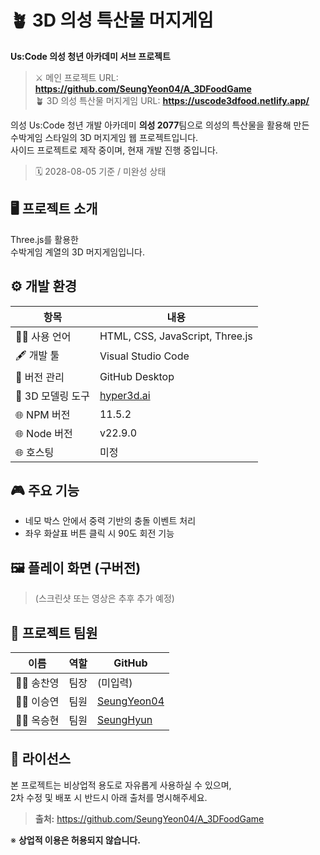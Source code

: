 # 🪴 3D 의성 특산물 머지게임

**Us:Code 의성 청년 아카데미 서브 프로젝트**  
> ⚔️ 메인 프로젝트 URL: **https://github.com/SeungYeon04/A_3DFoodGame**  
> 🪴 3D 의성 특산물 머지게임 URL: **https://uscode3dfood.netlify.app/**  
  
의성 Us:Code 청년 개발 아카데미 
**의성 2077**팀으로 의성의 특산물을 활용해 만든  
수박게임 스타일의 3D 머지게임 웹 프로젝트입니다.  
사이드 프로젝트로 제작 중이며, 현재 개발 진행 중입니다.  
> 🗓️ 2028-08-05 기준 / 미완성 상태
   
## 🖥️ 프로젝트 소개

Three.js를 활용한  
수박게임 계열의 3D 머지게임입니다.
  
## ⚙️ 개발 환경

| 항목             | 내용                               |
|------------------|------------------------------------|
| 🧑‍💻 사용 언어     | HTML, CSS, JavaScript, Three.js     |
| 🖋 개발 툴       | Visual Studio Code                 |
| 📁 버전 관리      | GitHub Desktop                     |
| 🧩 3D 모델링 도구 | [hyper3d.ai](https://hyper3d.ai/) |
| 🌐 NPM 버전       | 11.5.2 |
| 🌐 Node 버전       | v22.9.0 | 
| 🌐 호스팅         | 미정 |
  
## 🎮 주요 기능

- 네모 박스 안에서 중력 기반의 충돌 이벤트 처리  
- 좌우 화살표 버튼 클릭 시 90도 회전 기능  
  
## 🖼️ 플레이 화면 (구버전)

> (스크린샷 또는 영상은 추후 추가 예정)
  
## 🌱 프로젝트 팀원

| 이름         | 역할    | GitHub                                         |
|--------------|---------|------------------------------------------------|
| 👨‍💻 송찬영     | 팀장    | (미입력)                                      |
| 👩‍💻 이승연     | 팀원    | [SeungYeon04](https://github.com/SeungYeon04) |
| 👨‍💻 옥승현     | 팀원    | [SeungHyun](https://github.com/SeungHyunOK) |
  
## 📜 라이선스

본 프로젝트는 비상업적 용도로 자유롭게 사용하실 수 있으며,  
2차 수정 및 배포 시 반드시 아래 출처를 명시해주세요.

> **출처:** https://github.com/SeungYeon04/A_3DFoodGame  

※ **상업적 이용은 허용되지 않습니다.**
